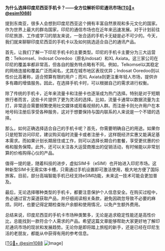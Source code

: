 **为什么选择印度尼西亚手机卡？——全方位解析印尼通讯市场[[TG💪+ @esim1088](https://t.me/s/esim1088)]**

提到东南亚，很多人会想到印度尼西亚这个拥有丰富自然景观和多元文化的国家。作为世界上最大的群岛国家，印尼的通信市场也在近年来迅速发展。对于计划前往印尼旅游、工作或学习的朋友来说，一张合适的手机卡无疑是必不可少的。今天，我们就来聊聊印度尼西亚的手机卡以及如何挑选适合自己的通讯产品。

首先，让我们了解一下印尼手机卡的主要类型。印尼的手机卡主要分为三大运营商：Telkomsel、Indosat Ooredoo（原名Indosat）和XL Axiata。这三家公司在印尼的覆盖率都非常高，但各自的服务特点略有不同。例如，Telkomsel以其稳定的网络连接和覆盖广泛而闻名，尤其在城市地区表现优异；Indosat Ooredoo则以性价比高著称，适合预算有限的用户；而XL Axiata则更注重年轻人市场，提供许多有趣的增值服务。因此，在选择手机卡时，可以根据自己的需求进行权衡。

除了传统的手机卡，近年来流量卡和注册卡也逐渐成为热门选择。特别是对于短期旅行者而言，这些卡片提供了更为灵活的选择。比如，流量卡通常以数据流量为主打，非常适合需要频繁使用社交媒体或观看视频的人群。而注册卡则允许用户在本地号码注册后享受各种服务，这对于想要保持与国内联系的人来说是一个不错的选择。

那么，如何正确选择适合自己的手机卡呢？首先，你需要明确自己的用途。如果你只是短暂访问印尼，建议购买临时流量卡或者注册卡，这样既经济实惠又能满足基本需求。而如果计划长期居住或工作，则可以选择长期合约套餐，享受更优惠的价格和服务保障。此外，还可以关注各大运营商推出的促销活动，有时候能以非常划算的价格购得心仪的产品。

值得一提的是，随着科技的进步，虚拟SIM卡（eSIM）也开始进入印尼市场。这种新型SIM卡无需实体卡槽，只需通过手机设置即可激活使用，极大地方便了国际旅客。目前，部分高端智能手机已经支持eSIM功能，未来这一技术可能会更加普及。

最后，无论选择哪种类型的手机卡，都要注意保护个人信息安全。在购买过程中，务必通过官方渠道获取产品，并仔细阅读相关条款，避免因疏忽导致不必要的麻烦。同时，也要记得定期检查账户余额和使用情况，以免产生额外费用。

总结来说，印度尼西亚的手机卡市场种类繁多，无论是追求稳定性能还是高性价比，总能找到一款符合个人需求的产品。希望这篇文章能够帮助大家更好地了解印尼通讯市场的现状和发展趋势。无论你是即将踏上旅程的新手，还是已经在印尼生活的老朋友，都能从中获得有用的参考信息。

[[TG💪+ @esim1088](https://t.me/s/esim1088) ![Image](https://i.postimg.cc/4NQfJmqS/Snipaste-2025-05-13-00-14-12.png)]